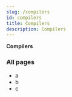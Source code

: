 ```yaml
---
slug: /compilers
id: compilers
title: Compilers
description: Compilers
---
```


**Compilers**

### All pages

- a
- b
- c
